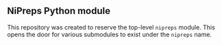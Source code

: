 ## NiPreps Python module

This repository was created to reserve the top-level `nipreps` module.
This opens the door for various submodules to exist under the `nipreps` name.
